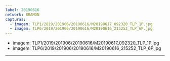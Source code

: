 ```yaml
---
label: 20190616
network: BRAMON
capturas:
  - imagem: TLP1/2019/201906/20190616/M20190617_092320_TLP_1P.jpg
  - imagem: TLP6/2019/201906/20190616/M20190616_215252_TLP_6P.jpg
---
```

  - imagem: TLP1/2019/201906/20190616/M20190617_092320_TLP_1P.jpg
  - imagem: TLP6/2019/201906/20190616/M20190616_215252_TLP_6P.jpg
---
